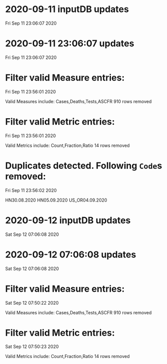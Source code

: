 
# 2020-09-11 inputDB updates 
 Fri Sep 11 23:06:07 2020 


# 2020-09-11 23:06:07 updates 
 Fri Sep 11 23:06:07 2020 


# Filter valid Measure entries: 
 Fri Sep 11 23:56:01 2020 

Valid Measures include: Cases,Deaths,Tests,ASCFR
 910 rows removed
# Filter valid Metric entries: 
 Fri Sep 11 23:56:01 2020 

Valid Metrics include: Count,Fraction,Ratio
 14 rows removed
# Duplicates detected. Following `Code`s removed: 
 Fri Sep 11 23:56:02 2020 

HN30.08.2020
HN05.09.2020
US_OR04.09.2020
# 2020-09-12 inputDB updates 
 Sat Sep 12 07:06:08 2020 


# 2020-09-12 07:06:08 updates 
 Sat Sep 12 07:06:08 2020 


# Filter valid Measure entries: 
 Sat Sep 12 07:50:22 2020 

Valid Measures include: Cases,Deaths,Tests,ASCFR
 910 rows removed
# Filter valid Metric entries: 
 Sat Sep 12 07:50:23 2020 

Valid Metrics include: Count,Fraction,Ratio
 14 rows removed